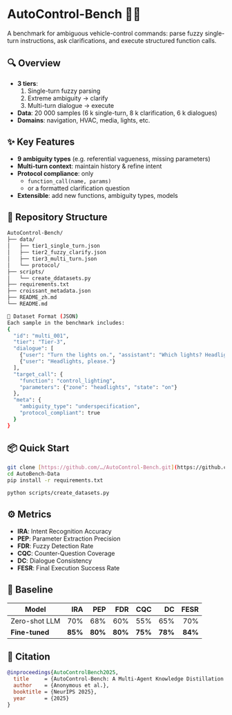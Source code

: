 # AutoControl-Bench 🚗🧠

A benchmark for ambiguous vehicle-control commands: parse fuzzy single-turn instructions, ask clarifications, and execute structured function calls.

## 🔍 Overview
- **3 tiers**:  
  1. Single-turn fuzzy parsing  
  2. Extreme ambiguity → clarify  
  3. Multi-turn dialogue → execute  
- **Data**: 20 000 samples (6 k single-turn, 8 k clarification, 6 k dialogues)  
- **Domains**: navigation, HVAC, media, lights, etc.

## ✨ Key Features
- **9 ambiguity types** (e.g. referential vagueness, missing parameters)  
- **Multi-turn context**: maintain history & refine intent  
- **Protocol compliance**: only  
  - `function_call(name, params)`  
  - or a formatted clarification question  
- **Extensible**: add new functions, ambiguity types, models

## 📁 Repository Structure

```bash
AutoControl-Bench/
├── data/
│   ├── tier1_single_turn.json
│   ├── tier2_fuzzy_clarify.json
│   ├── tier3_multi_turn.json
│   └── protocol/
├── scripts/
│   └── create_ddatasets.py
├── requirements.txt
├── croissant_metadata.json
├── README_zh.md
└── README.md
```

```bash
📄 Dataset Format (JSON)
Each sample in the benchmark includes:
{
  "id": "multi_001",
  "tier": "Tier-3",
  "dialogue": [
    {"user": "Turn the lights on.", "assistant": "Which lights? Headlights or interior?"},
    {"user": "Headlights, please."}
  ],
  "target_call": {
    "function": "control_lighting",
    "parameters": {"zone": "headlights", "state": "on"}
  },
  "meta": {
    "ambiguity_type": "underspecification",
    "protocol_compliant": true
  }
}
```

## 📦 Quick Start

```bash
git clone [https://github.com/…/AutoControl-Bench.git](https://github.com/HangerAmber/AutoBench-Data.git)
cd AutoBench-Data
pip install -r requirements.txt
```

```bash
python scripts/create_datasets.py
```

## ⚙️ Metrics
- **IRA**: Intent Recognition Accuracy  
- **PEP**: Parameter Extraction Precision  
- **FDR**: Fuzzy Detection Rate  
- **CQC**: Counter-Question Coverage  
- **DC**: Dialogue Consistency  
- **FESR**: Final Execution Success Rate  

## 📑 Baseline
| Model         | IRA  | PEP  | FDR  | CQC  | DC   | FESR |
|---------------|-----:|-----:|-----:|-----:|-----:|-----:|
| Zero-shot LLM |  70% |  68% |  60% |  55% |  65% |  70% |
| **Fine-tuned**| **85%** | **80%** | **80%** | **75%** | **78%** | **84%** |

## 📜 Citation
```bibtex
@inproceedings{AutoControlBench2025,
  title     = {AutoControl-Bench: A Multi-Agent Knowledge Distillation Framework for Complex Vehicle Function Call Understanding},
  author    = {Anonymous et al.},
  booktitle = {NeurIPS 2025},
  year      = {2025}
}
```
